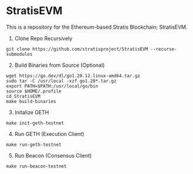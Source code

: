 # StratisEVM

This is a repository for the Ethereum-based Stratis Blockchain; StratisEVM.

1. Clone Repo Recursively
```
git clone https://github.com/stratisproject/StratisEVM --recurse-submodules
```
2. Build Binaries from Source (Optional)
```
wget https://go.dev/dl/go1.20.12.linux-amd64.tar.gz
sudo tar -C /usr/local -xzf go1.20*.tar.gz
export PATH=$PATH:/usr/local/go/bin
source $HOME/.profile
cd StratisEVM
make build-binaries
```
3. Initalize GETH
```
make init-geth-testnet
```
4. Run GETH (Execution Client)
```
make run-geth-testnet
```
5. Run Beacon (Consensus Client)
```
make run-beacon-testnet
```
